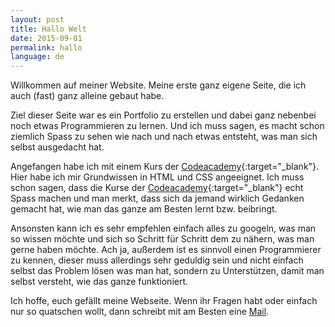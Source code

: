 ```yaml
---
layout: post
title: Hallo Welt
date: 2015-09-01
permalink: hallo
language: de
---
```


Willkommen auf meiner Website. Meine erste ganz eigene Seite, die ich auch (fast) ganz alleine gebaut habe. 

Ziel dieser Seite war es ein Portfolio zu erstellen und dabei ganz nebenbei noch etwas Programmieren zu lernen. Und ich muss sagen, es macht schon ziemlich Spass zu sehen wie nach und nach etwas entsteht, was man sich selbst ausgedacht hat.

Angefangen habe ich mit einem Kurs der [Codeacademy](https://www.codecademy.com/learn){:target="_blank"}. Hier habe ich mir Grundwissen in HTML und CSS angeeignet. Ich muss schon sagen, dass die Kurse der [Codeacademy](https://www.codecademy.com/learn){:target="_blank"} echt Spass machen und man merkt, dass sich da jemand wirklich Gedanken gemacht hat, wie man das ganze am Besten lernt bzw. beibringt.

Ansonsten kann ich es sehr empfehlen einfach alles zu googeln, was man so wissen möchte und sich so Schritt für Schritt dem zu nähern, was man gerne haben möchte. Ach ja, außerdem ist es sinnvoll einen Programmierer zu kennen, dieser muss allerdings sehr geduldig sein und nicht einfach selbst das Problem lösen was man hat, sondern zu Unterstützen, damit man selbst versteht, wie das ganze funktioniert.

Ich hoffe, euch gefällt meine Webseite. Wenn ihr Fragen habt oder einfach nur so quatschen wollt, dann schreibt mit am Besten eine [Mail](mailto:verena.ortlieb@gmail.com).
